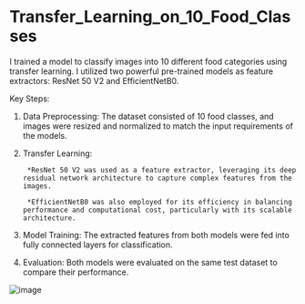 # Transfer_Learning_on_10_Food_Classes
I trained a model to classify images into 10 different food categories using transfer learning. I utilized two powerful pre-trained models as feature extractors: ResNet 50 V2 and EfficientNetB0.

Key Steps:
1. Data Preprocessing: The dataset consisted of 10 food classes, and images were resized and normalized to match the input requirements of the models.
2. Transfer Learning:
   
        *ResNet 50 V2 was used as a feature extractor, leveraging its deep residual network architecture to capture complex features from the images.
   
        *EfficientNetB0 was also employed for its efficiency in balancing performance and computational cost, particularly with its scalable architecture.
   
4. Model Training: The extracted features from both models were fed into fully connected layers for classification.
5. Evaluation: Both models were evaluated on the same test dataset to compare their performance.   

![image](https://github.com/user-attachments/assets/ffc36003-9868-4b62-9173-36eec162ef48)
